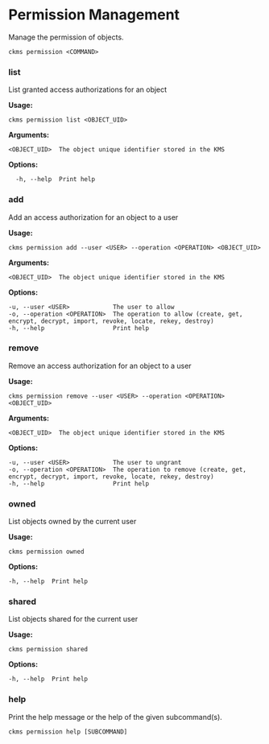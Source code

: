 # Permission Management

Manage the permission of objects.

```
ckms permission <COMMAND>
```

### list

List granted access authorizations for an object

**Usage:**
```
ckms permission list <OBJECT_UID>
```

**Arguments:**
```
<OBJECT_UID>  The object unique identifier stored in the KMS
```

**Options:**
```
  -h, --help  Print help
```

### add

Add an access authorization for an object to a user

**Usage:**
```
ckms permission add --user <USER> --operation <OPERATION> <OBJECT_UID>
```

**Arguments:**
```
<OBJECT_UID>  The object unique identifier stored in the KMS
```

**Options:**
```
-u, --user <USER>            The user to allow
-o, --operation <OPERATION>  The operation to allow (create, get, encrypt, decrypt, import, revoke, locate, rekey, destroy)
-h, --help                   Print help
```

### remove

Remove an access authorization for an object to a user

**Usage:**
```
ckms permission remove --user <USER> --operation <OPERATION> <OBJECT_UID>
```

**Arguments:**
```
<OBJECT_UID>  The object unique identifier stored in the KMS
```

**Options:**
```
-u, --user <USER>            The user to ungrant
-o, --operation <OPERATION>  The operation to remove (create, get, encrypt, decrypt, import, revoke, locate, rekey, destroy)
-h, --help                   Print help
```

### owned

List objects owned by the current user

**Usage:**
```
ckms permission owned
```

**Options:**
```
-h, --help  Print help
```

### shared

List objects shared for the current user

**Usage:**
```
ckms permission shared
```

**Options:**
```
-h, --help  Print help
```

### help

Print the help message or the help of the given subcommand(s).

```
ckms permission help [SUBCOMMAND]
```
```

